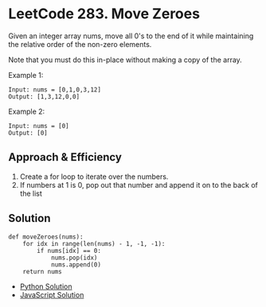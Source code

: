 # LeetCode 283. Move Zeroes
Given an integer array nums, move all 0's to the end of it while maintaining the relative order of the non-zero elements.

Note that you must do this in-place without making a copy of the array.

Example 1:
```
Input: nums = [0,1,0,3,12]
Output: [1,3,12,0,0]
```
Example 2:
```
Input: nums = [0]
Output: [0]
```

## Approach & Efficiency
1. Create a for loop to iterate over the numbers.
  1. If numbers at 1 is 0, pop out that number and append it on to the back of the list

## Solution
```
def moveZeroes(nums):
    for idx in range(len(nums) - 1, -1, -1):
        if nums[idx] == 0:
            nums.pop(idx)
            nums.append(0)
    return nums
```

- [Python Solution](./move_zeroes.py)
- [JavaScript Solution](../../../../javascript/arrays/moveZeroes/README.md)